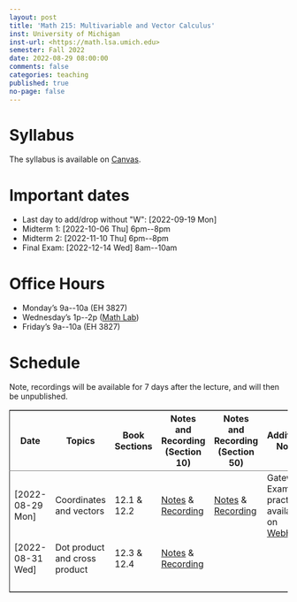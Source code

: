```yaml
---
layout: post
title: 'Math 215: Multivariable and Vector Calculus'
inst: University of Michigan
inst-url: <https://math.lsa.umich.edu>
semester: Fall 2022
date: 2022-08-29 08:00:00
comments: false
categories: teaching
published: true
no-page: false 
---
```



# Syllabus

The syllabus is available on [Canvas](https://canvas.it.umich.edu/).


# Important dates

-   Last day to add/drop without "W": <span class="timestamp-wrapper"><span class="timestamp">[2022-09-19 Mon]</span></span>
-   Midterm 1: <span class="timestamp-wrapper"><span class="timestamp">[2022-10-06 Thu] </span></span> 6pm--8pm
-   Midterm 2: <span class="timestamp-wrapper"><span class="timestamp">[2022-11-10 Thu] </span></span> 6pm--8pm
-   Final Exam: <span class="timestamp-wrapper"><span class="timestamp">[2022-12-14 Wed] </span></span> 8am--10am


# Office Hours

-   Monday’s 9a--10a (EH 3827)
-   Wednesday’s 1p--2p ([Math Lab](https://lsa.umich.edu/math/undergraduates/course-resources/math-lab.html))
-   Friday’s 9a--10a (EH 3827)


# Schedule

Note, recordings will be available for 7 days after the lecture, and will then be unpublished.

<table border="2" cellspacing="0" cellpadding="6" rules="groups" frame="hsides">


<colgroup>
<col  class="org-left" />

<col  class="org-left" />

<col  class="org-left" />

<col  class="org-left" />

<col  class="org-left" />

<col  class="org-left" />
</colgroup>
<thead>
<tr>
<th scope="col" class="org-left">Date</th>
<th scope="col" class="org-left">Topics</th>
<th scope="col" class="org-left">Book Sections</th>
<th scope="col" class="org-left">Notes and Recording (Section 10)</th>
<th scope="col" class="org-left">Notes and Recording (Section 50)</th>
<th scope="col" class="org-left">Additional Notes</th>
</tr>
</thead>

<tbody>
<tr>
<td class="org-left"><span class="timestamp-wrapper"><span class="timestamp">[2022-08-29 Mon]</span></span></td>
<td class="org-left">Coordinates and vectors</td>
<td class="org-left">12.1 &amp; 12.2</td>
<td class="org-left"><a href="https://www.dropbox.com/s/x1y5nwebgf224zb/20220829-Coordinate%20Systems%20-%20Section%2010.pdf?dl=0">Notes</a> &amp; <a href="https://leccap.engin.umich.edu/leccap/player/r/WZm1fj">Recording</a></td>
<td class="org-left"><a href="https://www.dropbox.com/s/yao7p81etf6psgi/20220829-Coordinate%20Systems%20-%20Section%2050.pdf?dl=0">Notes</a> &amp; <a href="https://leccap.engin.umich.edu/leccap/player/r/nJfUmW">Recording</a></td>
<td class="org-left">Gateway Exam practice is available on <a href="https://instruct.math.lsa.umich.edu/">WebHW</a></td>
</tr>


<tr>
<td class="org-left"><span class="timestamp-wrapper"><span class="timestamp">[2022-08-31 Wed]</span></span></td>
<td class="org-left">Dot product and cross product</td>
<td class="org-left">12.3 &amp; 12.4</td>
<td class="org-left"><a href="https://www.dropbox.com/s/7bzhckts8ye1sba/20220831-Vectors%20and%20Dot%20Products%20-%20Section%2010.pdf?dl=0">Notes</a> &amp; <a href="https://leccap.engin.umich.edu/leccap/player/r/ufG9tW">Recording</a></td>
<td class="org-left">&#xa0;</td>
<td class="org-left">&#xa0;</td>
</tr>


<tr>
<td class="org-left">&#xa0;</td>
<td class="org-left">&#xa0;</td>
<td class="org-left">&#xa0;</td>
<td class="org-left">&#xa0;</td>
<td class="org-left">&#xa0;</td>
<td class="org-left">&#xa0;</td>
</tr>
</tbody>
</table>

